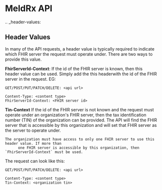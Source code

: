 # MeldRx API

.. _header-values:

## Header Values

In many of the API requests, a header value is typically required to indicate which FHIR server the
request must operate under. There are two ways to provide this value.

**FhirServerId-Context**:
If the id of the FHIR server is known, then this header value can be used. Simply add the this headerwith the id of the FHIR server in the request. EG:

```console
GET/POST/PUT/PATCH/DELETE: <api url>

Content-Type: <content type>
FhirServerId-Context: <FHIR server id>
```

**Tin-Context**
If the id of the FHIR server is not known and the request must operate under an organization's FHIR server, then the tax identification number (TIN) of the organization can be provided. The API will find the FHIR server that is accessible by this organization and will set that FHIR server as the server to operate under.

```{admonition} Note
The organization must have access to only one FHIR server to use this header value. If more than
      one FHIR server is accessible by this organization, then `FhirServerId-Context` must be used.
```

The request can look like this:

```console
GET/POST/PUT/PATCH/DELETE: <api url>

Content-Type: <content type>
Tin-Context: <organization tin>
```